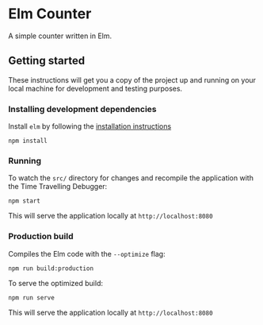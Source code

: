 # Elm Counter

A simple counter written in Elm.

## Getting started

These instructions will get you a copy of the project up and running on your local machine for development and testing purposes.

### Installing development dependencies

Install `elm` by following the [installation instructions](https://guide.elm-lang.org/install/elm.html)

```
npm install
```


### Running

To watch the `src/` directory for changes and recompile the application with the Time Travelling Debugger:

```
npm start
```

This will serve the application locally at `http://localhost:8080`


### Production build

Compiles the Elm code with the `--optimize` flag:

```
npm run build:production
```

To serve the optimized build:

```
npm run serve
```

This will serve the application locally at `http://localhost:8080`

